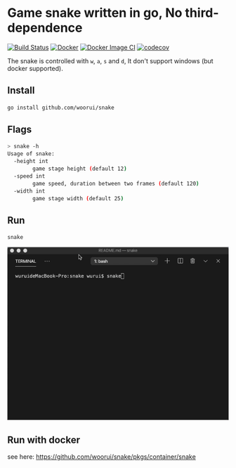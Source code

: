 # Game snake written in go, No third-dependence

[![Build Status](https://cloud.drone.io/api/badges/woorui/snake/status.svg)](https://cloud.drone.io/woorui/snake)
[![Docker](https://github.com/woorui/snake/actions/workflows/docker-publish.yml/badge.svg?branch=main)](https://github.com/woorui/snake/actions/workflows/docker-publish.yml)
[![Docker Image CI](https://github.com/woorui/snake/actions/workflows/docker-image.yml/badge.svg?branch=main)](https://github.com/woorui/snake/actions/workflows/docker-image.yml)
[![codecov](https://codecov.io/gh/woorui/snake/branch/main/graph/badge.svg?token=ZU7FYABDL7)](https://codecov.io/gh/woorui/snake)

The snake is controlled with `w`, `a`, `s` and `d`, It don't support windows (but docker supported).

## Install

```bash
go install github.com/woorui/snake
```

## Flags

```bash
> snake -h
Usage of snake:
  -height int
        game stage height (default 12)
  -speed int
        game speed, duration between two frames (default 120)
  -width int
        game stage width (default 25)
```

## Run

```bash
snake
```

![Show the running result](snake_run.gif)

## Run with docker

see here: https://github.com/woorui/snake/pkgs/container/snake
